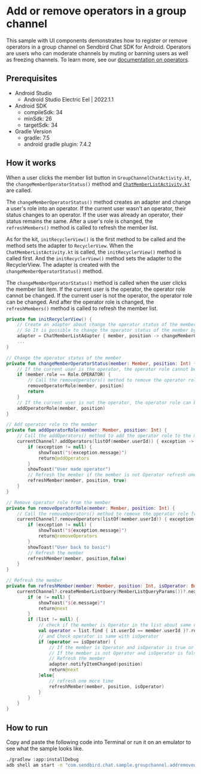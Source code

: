 # Add or remove operators in a group channel

This sample with UI components demonstrates how to register or remove operators in a group channel on Sendbird Chat SDK for Android. Operators are users who can moderate channels by muting or banning users as well as freezing channels. To learn more, see our [documentation on operators](https://sendbird.com/docs/chat/v4/android/channel/managing-operators/register-and-remove-operators).

## Prerequisites

+ Android Studio
  + Android Studio Electric Eel | 2022.1.1
+ Android SDK
    + compileSdk: 34
    + minSdk: 26
    + targetSdk: 34
+ Gradle Version
    + gradle: 7.5
    + android gradle plugin: 7.4.2

## How it works

When a user clicks the member list button in `GroupChannelChatActivity.kt`, the `changeMemberOperatorStatus()` method and [`ChatMemberListActivity.kt`](https://github.com/sendbird/sendbird-chat-sample-android/blob/02514ee6e46e598cd81f285b75174761b6b1c5d7/groupchannel-add-remove-operators/app/src/main/java/com/sendbird/chat/sample/groupchannel/addremoveoperators/user/ChatMemberListActivity.kt#L35) are called. 

The `changeMemberOperatorStatus()` method creates an adapter and change a user's role into an operator. If the current user wasn't an operator, their status changes to an operator. If the user was already an operator, their status remains the same. After a user's role is changed, the `refreshMembers()` method is called to refresh the member list.

As for the kit, `initRecyclerView()` is the first method to be called and the method sets the adapter to `RecyclerView`. 
When the `ChatMemberListActivity.kt` is called, the `initRecyclerView()` method is called first.
And the `initRecyclerView()` method sets the adapter to the RecyclerView.
The adapter is created with the `changeMemberOperatorStatus()` method.

The `changeMemberOperatorStatus()` method is called when the user clicks the member list item.
If the current user is the operator, the operator role cannot be changed.
If the current user is not the operator, the operator role can be changed.
And after the operator role is changed, the `refreshMembers()` method is called to refresh the member list.


``` kotlin
private fun initRecyclerView() {
    // Create an adapter about change the operator status of the member
    // So It is possible to change the operator status of the member by clicking the item.
    adapter = ChatMemberListAdapter { member, position -> changeMemberOperatorStatus(member, position) }
    ...
}

// Change the operator status of the member
private fun changeMemberOperatorStatus(member: Member, position: Int) {
    // If the current user is the operator, the operator role cannot be changed.
    if (member.role == Role.OPERATOR) {
        // Call the removeOperators() method to remove the operator role from the member.
        removeOperatorRole(member, position)
        return
    }
    // If the current user is not the operator, the operator role can be changed.
    addOperatorRole(member, position)
}

// Add operator role to the member
private fun addOperatorRole(member: Member, position: Int) {
    // Call the addOperators() method to add the operator role to the member.
    currentChannel?.addOperators(listOf(member.userId)) { exception ->
        if (exception != null) {
            showToast("${exception.message}")
            return@addOperators
        }
        showToast("User made operator")
        // Refresh the member if the member is not Operator refresh one more time.
        refreshMember(member, position, true)
    }
}

// Remove operator role from the member
private fun removeOperatorRole(member: Member, position: Int) {
    // Call the removeOperators() method to remove the operator role from the member.
    currentChannel?.removeOperators(listOf(member.userId)) { exception ->
        if (exception != null) {
            showToast("${exception.message}")
            return@removeOperators
        }
        showToast("User back to basic")
        // Refresh the member
        refreshMember(member, position,false)
    }
}

// Refresh the member
private fun refreshMember(member: Member, position: Int, isOperator: Boolean) {
    currentChannel?.createMemberListQuery(MemberListQueryParams())?.next { list, e ->
        if (e != null) {
            showToast("${e.message}")
            return@next
        }
        if (list != null) {
            // check if the member is Operator in the list about same userId from member.
            val operator = list.find { it.userId == member.userId }?.role == Role.OPERATOR
            // and Check operator is same with isOperator
            if (operator == isOperator) {
                // If the member is Operator and isOperator is true or
                // If the member is not Operator and isOperator is false
                // Refresh the member
                adapter.notifyItemChanged(position)
                return@next
            }else{
                // refresh one more time
                refreshMember(member, position, isOperator)
            }
        }
    }
}
```

## How to run

Copy and paste the following code into Terminal or run it on an emulator to see what the sample looks like. 

``` bash
./gradlew :app:installDebug
adb shell am start -n "com.sendbird.chat.sample.groupchannel.addremoveoperators/com.sendbird.chat.sample.groupchannel.addremoveoperators.base.SplashActivity" -a android.intent.action.MAIN -c android.intent.category.LAUNCHER --splashscreen-show-icon
```
